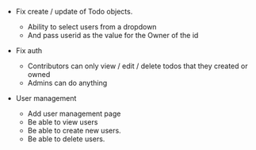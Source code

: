 - Fix create / update of Todo objects. 
  - Ability to select users from a dropdown
  - And pass userid as the value for the Owner of the id

- Fix auth
  - Contributors can only view / edit / delete todos that they created or owned
  - Admins can do anything


- User management
  - Add user management page
  - Be able to view users
  - Be able to create new users. 
  - Be able to delete users. 